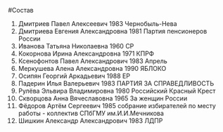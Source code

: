 #Состав
1. Дмитриев Павел Алексеевич 1983 Чернобыль-Нева
2. Дмитриева Евгения Александровна 1981 Партия пенсионеров России
3. Иванова Татьяна Николаевна 1960 СР
4. Кокорнова Ирина Александровна 1971 КПРФ
5. Ксенофонтов Павел Александрович 1983 Апрель
6. Меркушева Алена Александровна 1990 ЯБЛОКО
7. Осипян Георгий Аркадьевич 1988 ЕР
8. Падерин Илья Валерьевич 1983 ПАРТИЯ ЗА СПРАВЕДЛИВОСТЬ
9. Рулёва Эльвира Владимировна 1980 Российский Красный Крест
10. Скворцова Анна Вячеславовна 1965 За женщин России
11. Фёдоров Артём Сергеевич 1985 собрание избирателей по месту работы - коллектив СПбГМУ им.И.И.Мечникова
12. Шишкин Александр Александрович 1983 ЛДПР
